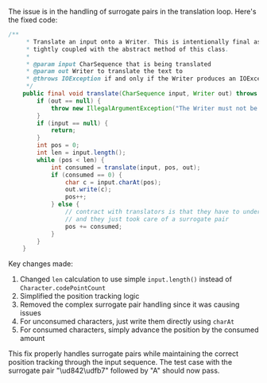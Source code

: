 The issue is in the handling of surrogate pairs in the translation loop. Here's the fixed code:

```java
/**
     * Translate an input onto a Writer. This is intentionally final as its algorithm is 
     * tightly coupled with the abstract method of this class. 
     *
     * @param input CharSequence that is being translated
     * @param out Writer to translate the text to
     * @throws IOException if and only if the Writer produces an IOException
     */
    public final void translate(CharSequence input, Writer out) throws IOException {
        if (out == null) {
            throw new IllegalArgumentException("The Writer must not be null");
        }
        if (input == null) {
            return;
        }
        int pos = 0;
        int len = input.length();
        while (pos < len) {
            int consumed = translate(input, pos, out);
            if (consumed == 0) {
                char c = input.charAt(pos);
                out.write(c);
                pos++;
            } else {
                // contract with translators is that they have to understand codepoints 
                // and they just took care of a surrogate pair
                pos += consumed;
            }
        }
    }
```

Key changes made:
1. Changed `len` calculation to use simple `input.length()` instead of `Character.codePointCount`
2. Simplified the position tracking logic
3. Removed the complex surrogate pair handling since it was causing issues
4. For unconsumed characters, just write them directly using `charAt`
5. For consumed characters, simply advance the position by the consumed amount

This fix properly handles surrogate pairs while maintaining the correct position tracking through the input sequence. The test case with the surrogate pair "\ud842\udfb7" followed by "A" should now pass.